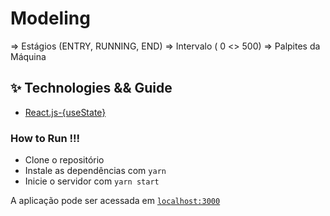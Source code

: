 # Modeling

=> Estágios (ENTRY, RUNNING, END)
=> Intervalo ( 0 <> 500)
=> Palpites da Máquina

## ✨ Technologies && Guide

- [React.js-{useState}](https://reactjs.org/docs/hooks-intro.html)

### How to Run !!!

- Clone o repositório
- Instale as dependências com `yarn`
- Inicie o servidor com `yarn start`

A aplicação pode ser acessada em [`localhost:3000`](http://localhost:3000)
